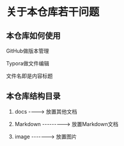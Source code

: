 # 关于本仓库若干问题

## 本仓库如何使用

GitHub做版本管理

Typora做文件编辑

文件名即是内容标题



## 本仓库结构目录

1. docs  ---->  放置其他文档

2. Markdown     --------->    放置Markdown文档
3. image  ------->     放置图片